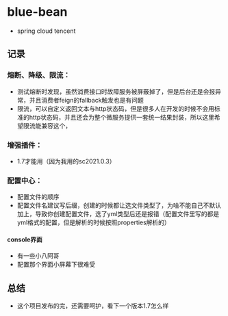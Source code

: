 # blue-bean

- spring cloud tencent

## 记录

### 熔断、降级、限流：

- 测试熔断时发现，虽然消费接口时故障服务被屏蔽掉了，但是后台还是会报异常，并且消费者feign的fallback触发也是有问题
- 限流，可以自定义返回文本与http状态码，但是很多人在开发的时候不会用标准的http状态码，并且还会为整个微服务提供一套统一结果封装，所以这里希望限流能兼容这个，

### 增强插件：

- 1.7才能用（因为我用的sc2021.0.3）

### 配置中心：

- 配置文件的顺序
- 配置文件名建议写后缀，创建的时候都让选文件类型了，为啥不能自己不默认加上，导致你创建配置文件，选了yml类型后还是报错（配置文件里写的都是yml格式的配置，但是解析的时候按照properties解析的）

#### console界面

- 有一些小八阿哥
- 配置那个界面小屏幕下很难受

## 总结

- 这个项目发布的完，还需要呵护，看下一个版本1.7怎么样